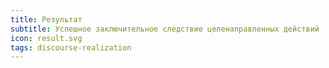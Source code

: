 ```yaml
---
title: Результат
subtitle: Успешное заключительное следствие целенаправленных действий
icon: result.svg
tags: discourse-realization
---
```

